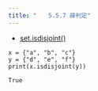 ```yaml
---
title: "　　5.5.7 疎判定"
---
```


* [set.isdisjoint()](https://docs.python.org/ja/3/library/stdtypes.html#frozenset.isdisjoint)

```python:サンプルコード
x = {"a", "b", "c"}
y = {"d", "e", "f"}
print(x.isdisjoint(y))
```

```text:実行結果
True
```